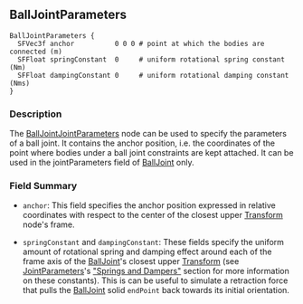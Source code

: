## BallJointParameters

```
BallJointParameters {
  SFVec3f anchor          0 0 0 # point at which the bodies are connected (m)
  SFFloat springConstant  0     # uniform rotational spring constant (Nm)
  SFFloat dampingConstant 0     # uniform rotational damping constant (Nms)
}
```

### Description

The [BallJointJointParameters](#balljointparameters) node can be used to specify the parameters of a ball joint.
It contains the anchor position, i.e. the coordinates of the point where bodies under a ball joint constraints are kept attached.
It can be used in the jointParameters field of [BallJoint](balljoint.md) only.

### Field Summary

- `anchor`: This field specifies the anchor position expressed in relative coordinates with respect to the center of the closest upper [Transform](transform.md) node's frame.

- `springConstant` and `dampingConstant`: These fields specify the uniform amount of rotational spring and damping effect around each of the frame axis of the [BallJoint](balljoint.md)'s closest upper [Transform](transform.md) (see [JointParameters](jointparameters.md)'s ["Springs and Dampers"](jointparameters.md#springs-and-dampers) section for more information on these constants).
This is can be useful to simulate a retraction force that pulls the [BallJoint](balljoint.md) solid `endPoint` back towards its initial orientation.
